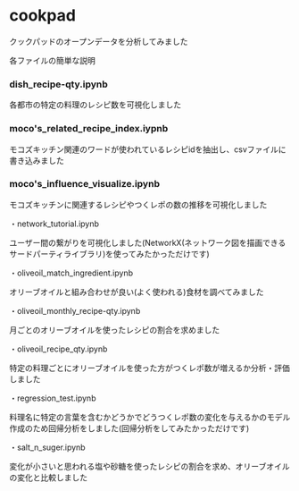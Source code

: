 # cookpad
クックパッドのオープンデータを分析してみました

各ファイルの簡単な説明

### dish_recipe-qty.ipynb
各都市の特定の料理のレシピ数を可視化しました


### moco's_related_recipe_index.iypnb
モコズキッチン関連のワードが使われているレシピidを抽出し、csvファイルに書き込みました


### moco's_influence_visualize.ipynb

モコズキッチンに関連するレシピやつくレポの数の推移を可視化しました


・network_tutorial.ipynb

ユーザー間の繋がりを可視化しました(NetworkX(ネットワーク図を描画できるサードパーティライブラリ)を使ってみたかっただけです)

・oliveoil_match_ingredient.ipynb

オリーブオイルと組み合わせが良い(よく使われる)食材を調べてみました


・oliveoil_monthly_recipe-qty.ipynb

月ごとのオリーブオイルを使ったレシピの割合を求めました


・oliveoil_recipe_qty.ipynb

特定の料理ごとにオリーブオイルを使った方がつくレポ数が増えるか分析・評価しました


・regression_test.ipynb

料理名に特定の言葉を含むかどうかでどうつくレポ数の変化を与えるかのモデル作成のため回帰分析をしました(回帰分析をしてみたかっただけです)


・salt_n_suger.ipynb

変化が小さいと思われる塩や砂糖を使ったレシピの割合を求め、オリーブオイルの変化と比較しました
